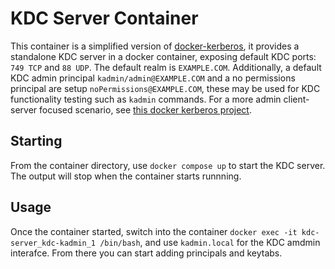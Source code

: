# KDC Server Container
This container is a simplified version of [docker-kerberos](https://github.com/ist-dsi/docker-kerberos), it provides a standalone KDC server in a docker container, exposing default KDC ports: `749 TCP` and `88 UDP`. The default realm is `EXAMPLE.COM`. Additionally, a default KDC admin principal `kadmin/admin@EXAMPLE.COM` and a no permissions principal are setup `noPermissions@EXAMPLE.COM`, these may be used for KDC functionality testing such as `kadmin` commands. For a more admin client-server focused scenario, see [this docker kerberos project](https://github.com/ist-dsi/docker-kerberos).

## Starting
From the container directory, use `docker compose up` to start the KDC server. The output will stop when the container starts runnning.

## Usage
Once the container started, switch into the container `docker exec -it kdc-server_kdc-kadmin_1 /bin/bash`, and use `kadmin.local` for the KDC amdmin interafce. From there you can start adding principals and keytabs. 
